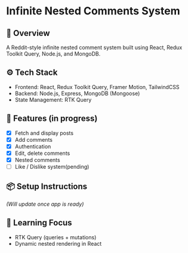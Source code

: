 # Infinite Nested Comments System

## 📝 Overview
A Reddit-style infinite nested comment system built using React, Redux Toolkit Query, Node.js, and MongoDB.

## ⚙️ Tech Stack
- Frontend: React, Redux Toolkit Query, Framer Motion, TailwindCSS
- Backend: Node.js, Express, MongoDB (Mongoose)
- State Management: RTK Query

## 🚀 Features (in progress)
- [x] Fetch and display posts
- [x] Add comments
- [x] Authentication
- [x] Edit, delete comments
- [x] Nested comments
- [ ] Like / Dislike system(pending)

## 📦 Setup Instructions
*(Will update once app is ready)*

## 🧠 Learning Focus
- RTK Query (queries + mutations)
- Dynamic nested rendering in React

